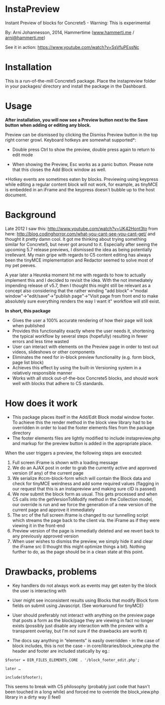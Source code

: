 InstaPreview
============

Instant Preview of blocks for Concrete5 - Warning: This is experimental

By: Arni Johannesson, 2014, Hammertime (www.hammerti.me / arni@hammerti.me)

See it in action: https://www.youtube.com/watch?v=SsVfuPEssNc

Installation
============

This is a run-of-the-mill Concrete5 package. Place the instapreview folder in your packages/ directory and install the package in the Dashboard. 

Usage
============

**After installation, you will now see a Preview button next to the Save button when adding or editing any block.** 

Preview can be dismissed by clicking the Dismiss Preview button in the top right corner growl. Keyboard hotkeys are somewhat supported*:

* Double press Ctrl to show the preview, double press again to return to edit mode

* When showing the Preview, Esc works as a panic button. Please note that this closes the Add Block window as well.

*Hotkey events are sometimes eaten by blocks. Previewing using keypress while editing a regular content block will not work, for example, as tinyMCE is embedded in an iFrame and the keypress doesn't bubble up to the host document.

Background
============

Late 2012 I saw this: http://www.youtube.com/watch?v=UK42Hont3to from here: http://blog.codinghorror.com/what-you-cant-see-you-cant-get/ and thought it pretty damn cool. It got me thinking about trying something similar for Concrete5, but never got around to it. Especially after seeing the upcoming 5.7 release previews, I dismissed the idea as being potentially irrellevant. My main gripe with regards to C5 content editing has always been the tinyMCE implementation and Redactor seemed to solve most of my pet peeves. 

A year later a Heureka moment hit me with regards to how to actually implement this and I decided to revisit the idea. With the not immediately impending release of v5.7, then I thought this might still be relevant as a concept also considering that the rather winding "add block"->"modal window"->"edit/save"->"publish page"->"Visit page from front end to make absolutely sure everything renders the way I want it" workflow will still exist.

**In short, this package**

* Gives the user a 100% accurate rendering of how their page will look when published
* Provides this functionality exactly where the user needs it, shortening the typical workflow by several steps (hopefully) resulting in fewer errors and less time wasted
* User can interact with elements on the Preview page in order to test out videos, slideshows or other components
* Eliminates the need for in-block preview functionality (e.g. form block, page list block)
* Achieves this effect by using the built-in Versioning system in a relatively responsible manner
* Works with all stock out-of-the-box Concrete5 blocks, and should work well with blocks that adhere to C5 standards.


How does it work
============

* This package places itself in the Add/Edit Block modal window footer. To achieve this the render method in the block view library had to be overridden in order to load the footer elements files from the package directory
* The footer elements files are lightly modified to include instapreview.php and markup for the preview button is added in the appropriate place.

When the user triggers a preview, the following steps are executed:

1. Full screen iFrame is shown with a loading message
2. We do an AJAX post in order to grab the currently active and approved version (if any) of the current page
3. We serialize #ccm-block-form which will contain the Block data and check for tinyMCE weirdness and add some required values (flagging in our request that this is an instapreview and making sure cID is passed)
4. We now submit the block form as usual. This gets processed and when C5 calls into the getVersionToModify method in the Collection model, our override is run and we force the generation of a new version of the current page and approve it immediately
5. The src of the full screen iframe is changed to our tunnelling script which streams the page back to the client via. the iFrame as if they were viewing it in the front-end
6. Preview version of the page is immediatly deleted and we revert back to any previously approved version
7. When user wishes to dismiss the preview, we simply hide it and clear the iFrame src (I thought this might optimize things a bit). Nothing further to do, as the page should be in a clean state at this point. 


Drawbacks, problems
============

* Key handlers do not always work as events may get eaten by the block the user is interacting with

* User might see inconsistent results using Blocks that modify Block form fields on submit using Javascript. (See workaround for tinyMCE) 
 
* User should preferably not interact with anything on the preview page that posts a form as the block/page they are viewing in fact no longer exists (possibly just disable any interaction with the preview with a transparent overlay, but I'm not sure if the drawbacks are worth it)

* The docs say anything in “elements” is easily overridden - in the case of block includes, this is not the case - in core/libraries/block_view.php the header and footer are included statically by eg.:
```
$footer = DIR_FILES_ELEMENTS_CORE . '/block_footer_edit.php';

later …

include($footer);
```
This seems to break with C5 philosophy (probably just code that hasn't been touched in a long while) and forced me to override the block_view.php library in a dirty way (I feel)
